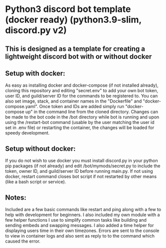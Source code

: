 # Python3 discord bot template (docker ready) (python3.9-slim, discord.py v2)

## This is designed as a template for creating a lightweight discord bot with or without docker

## Setup with docker:
As easy as installing docker and docker-compose (if not installed already), cloning this repository and editing "secret.env" to add your own bot token, user ID, and guild/server ID for the commands to be registered to. You can also set image, stack, and container names in the "Dockerfile" and "docker-compose.yaml".  Once token and IDs are added simply run "docker-compose up" in the command line from the cloned directory.  Changes can be made to the bot code in the /bot directory while bot is running and upon using the /restart-bot command (usable by the user matching the user id set in .env file) or restarting the container, the changes will be loaded for speedy development.

## Setup without docker:
If you do not wish to use docker you must install discord.py in your python pip packages (if not already) and edit /bot/mymods/secret.py to include the token, owner ID, and guild/server ID before running main.py.  If not using docker, restart command closes bot script if not restarted by other means (like a bash script or service).

## Notes:
Included are a few basic commands like restart and ping along with a few to help with development for beginners.  I also included my own module with a few helper functions I use to simplify common tasks like building and sending embeds and swapping messages.  I also added a time helper for displaying users time in their own timezones.  Errors are sent to the console to view in container logs and also sent as reply to to the command which caused the error.